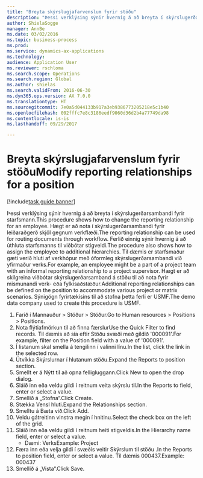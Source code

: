 ```yaml
--- 
title: "Breyta skýrslugjafarvenslum fyrir stöðu"
description: "Þessi verklýsing sýnir hvernig á að breyta í skýrslugerðarsambandi fyrir starfsmann."
author: ShielaSogge
manager: AnnBe
ms.date: 03/02/2016
ms.topic: business-process
ms.prod: 
ms.service: dynamics-ax-applications
ms.technology: 
audience: Application User
ms.reviewer: rschloma
ms.search.scope: Operations
ms.search.region: Global
ms.author: shielas
ms.search.validFrom: 2016-06-30
ms.dyn365.ops.version: AX 7.0.0
ms.translationtype: HT
ms.sourcegitcommit: 7e0a5d044133b917a3eb9386773205218e5c1b40
ms.openlocfilehash: 002fffc7e8c3186eedf9060d36d2b4a77749da98
ms.contentlocale: is-is
ms.lasthandoff: 09/29/2017

---
```

# <a name="modify-reporting-relationships-for-a-position"></a><span data-ttu-id="10e5f-103">Breyta skýrslugjafarvenslum fyrir stöðu</span><span class="sxs-lookup"><span data-stu-id="10e5f-103">Modify reporting relationships for a position</span></span>

[!include[task guide banner](../../includes/task-guide-banner.md)]

<span data-ttu-id="10e5f-104">Þessi verklýsing sýnir hvernig á að breyta í skýrslugerðarsambandi fyrir starfsmann.</span><span class="sxs-lookup"><span data-stu-id="10e5f-104">This procedure shows how to change the reporting relationship for an employee.</span></span> <span data-ttu-id="10e5f-105">Hægt er að nota í skýrslugerðarsambandi fyrir leiðaraðgerð skjöl gegnum verkflæði.</span><span class="sxs-lookup"><span data-stu-id="10e5f-105">The reporting relationship can be used for routing documents through workflow.</span></span> <span data-ttu-id="10e5f-106">Ferlið einnig sýnir hvernig á að úthluta starfsmanns til viðbótar stigveldi.</span><span class="sxs-lookup"><span data-stu-id="10e5f-106">The procedure also shows how to assign the employee to additional hierarchies.</span></span> <span data-ttu-id="10e5f-107">Til dæmis er starfsmaður gæti verið hluti af verkhópur með óformleg skýrslugerðarsambandi við yfirmaður verks.</span><span class="sxs-lookup"><span data-stu-id="10e5f-107">For example, an employee might be a part of a project team with an informal reporting relationship to a project supervisor.</span></span> <span data-ttu-id="10e5f-108">Hægt er að skilgreina viðbótar skýrslugerðarsamband á stöðu til að nota fyrir mismunandi verk- eða fylkisaðstæður.</span><span class="sxs-lookup"><span data-stu-id="10e5f-108">Additional reporting relationships can be defined on the position to accommodate various project or matrix scenarios.</span></span> <span data-ttu-id="10e5f-109">Sýnigögn fyrirtækisins til að stofna þetta ferli er USMF.</span><span class="sxs-lookup"><span data-stu-id="10e5f-109">The demo data company used to create this procedure is USMF.</span></span>

1. <span data-ttu-id="10e5f-110">Farið í Mannauður > Stöður > Stöður.</span><span class="sxs-lookup"><span data-stu-id="10e5f-110">Go to Human resources > Positions > Positions.</span></span>
2. <span data-ttu-id="10e5f-111">Nota flýtiafmörkun til að finna færslur</span><span class="sxs-lookup"><span data-stu-id="10e5f-111">Use the Quick Filter to find records.</span></span> <span data-ttu-id="10e5f-112">Til dæmis að sía eftir Stöðu svæði með gildið '000091'.</span><span class="sxs-lookup"><span data-stu-id="10e5f-112">For example, filter on the Position field with a value of '000091'.</span></span>
3. <span data-ttu-id="10e5f-113">Í listanum skal smella á tengilinn í valinni línu.</span><span class="sxs-lookup"><span data-stu-id="10e5f-113">In the list, click the link in the selected row.</span></span>
4. <span data-ttu-id="10e5f-114">Útvíkka Skýrslurnar í hlutanum stöðu.</span><span class="sxs-lookup"><span data-stu-id="10e5f-114">Expand the Reports to position section.</span></span>
5. <span data-ttu-id="10e5f-115">Smellt er á Nýtt til að opna felligluggann.</span><span class="sxs-lookup"><span data-stu-id="10e5f-115">Click New to open the drop dialog.</span></span>
6. <span data-ttu-id="10e5f-116">Sláið inn eða veldu gildi í reitnum veita skýrslu til.</span><span class="sxs-lookup"><span data-stu-id="10e5f-116">In the Reports to field, enter or select a value.</span></span>
7. <span data-ttu-id="10e5f-117">Smellið á „Stofna“.</span><span class="sxs-lookup"><span data-stu-id="10e5f-117">Click Create.</span></span>
8. <span data-ttu-id="10e5f-118">Stækka Vensl hluti.</span><span class="sxs-lookup"><span data-stu-id="10e5f-118">Expand the Relationships section.</span></span>
9. <span data-ttu-id="10e5f-119">Smelltu á Bæta við.</span><span class="sxs-lookup"><span data-stu-id="10e5f-119">Click Add.</span></span>
10. <span data-ttu-id="10e5f-120">Veldu gátreitinn vinstra megin í hnitinu.</span><span class="sxs-lookup"><span data-stu-id="10e5f-120">Select the check box on the left of the grid.</span></span>
11. <span data-ttu-id="10e5f-121">Sláið inn eða veldu gildi í reitnum heiti stigveldis.</span><span class="sxs-lookup"><span data-stu-id="10e5f-121">In the Hierarchy name field, enter or select a value.</span></span>
    * <span data-ttu-id="10e5f-122">Dæmi: Verks</span><span class="sxs-lookup"><span data-stu-id="10e5f-122">Example: Project</span></span>  
12. <span data-ttu-id="10e5f-123">Færa inn eða velja gildi í svæðis veitir Skýrslum til stöðu .</span><span class="sxs-lookup"><span data-stu-id="10e5f-123">In the Reports to position field, enter or select a value.</span></span>  <span data-ttu-id="10e5f-124">Til dæmis 000437.</span><span class="sxs-lookup"><span data-stu-id="10e5f-124">Example:  000437</span></span>
13. <span data-ttu-id="10e5f-125">Smellið á „Vista“.</span><span class="sxs-lookup"><span data-stu-id="10e5f-125">Click Save.</span></span>


